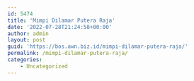 ```yaml
---
id: 5474
title: 'Mimpi Dilamar Putera Raja'
date: '2022-07-28T21:24:58+00:00'
author: admin
layout: post
guid: 'https://bos.awn.biz.id/mimpi-dilamar-putera-raja/'
permalink: /mimpi-dilamar-putera-raja/
categories:
    - Uncategorized
---
```



